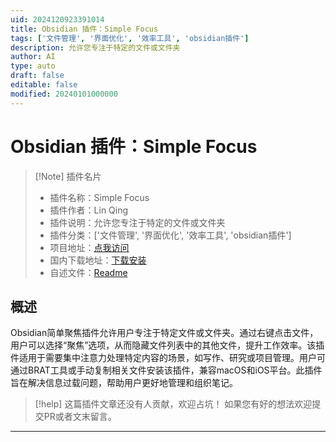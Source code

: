 ```yaml
---
uid: 2024120923391014
title: Obsidian 插件：Simple Focus
tags: ['文件管理', '界面优化', '效率工具', 'obsidian插件']
description: 允许您专注于特定的文件或文件夹
author: AI
type: auto
draft: false
editable: false
modified: 20240101000000
---
```


# Obsidian 插件：Simple Focus

> [!Note] 插件名片
> - 插件名称：Simple Focus
> - 插件作者：Lin Qing
> - 插件说明：允许您专注于特定的文件或文件夹
> - 插件分类：['文件管理', '界面优化', '效率工具', 'obsidian插件']
> - 项目地址：[点我访问](https://github.com/linqing24/obsidian-simple-focus)
> - 国内下载地址：[下载安装](https://pkmer.cn/products/plugin/pluginMarket/?simple-focus)
> - 自述文件：[Readme](https://ghproxy.net/https://raw.githubusercontent.com/linqing24/obsidian-simple-focus/master/README.md)



## 概述

Obsidian简单聚焦插件允许用户专注于特定文件或文件夹。通过右键点击文件，用户可以选择“聚焦”选项，从而隐藏文件列表中的其他文件，提升工作效率。该插件适用于需要集中注意力处理特定内容的场景，如写作、研究或项目管理。用户可通过BRAT工具或手动复制相关文件安装该插件，兼容macOS和iOS平台。此插件旨在解决信息过载问题，帮助用户更好地管理和组织笔记。


> [!help] 
> 这篇插件文章还没有人贡献，欢迎占坑！
> 如果您有好的想法欢迎提交PR或者文末留言。
> 

---



